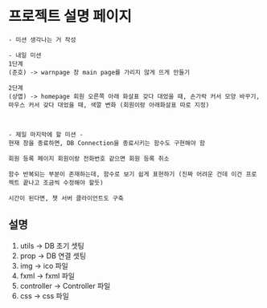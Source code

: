 # 프로젝트 설명 페이지

```
- 미션 생각나는 거 작성

- 내일 미션
1단계
(준호) -> warnpage 창 main page를 가리지 않게 뜨게 만들기

2단계
(상엽) -> homepage 회원 오른쪽 아래 화살표 갖다 대었을 때, 손가락 커서 모양 바꾸기, 마우스 커서 갖다 대었을 때, 색깔 변화 (회원이랑 아래화살표 따로 지정)



- 제일 마지막에 할 미션 -
현재 창을 종료하면, DB Connection을 종료시키는 함수도 구현해야 함

회원 등록 페이지 회원이랑 전화번호 같으면 회원 등록 취소

함수 반복되는 부분이 존재하는데, 함수로 보기 쉽게 표현하기 (진짜 어려운 건데 이건 프로젝트 끝나고 조금씩 수정해야 할듯)

시간이 된다면, 챗 서버 클라이언트도 구축
```

## 설명

1. utils -> DB 초기 셋팅
2. prop -> DB 연결 셋팅
3. img -> ico 파일
4. fxml -> fxml 파일
5. controller -> Controller 파일
6. css -> css 파일